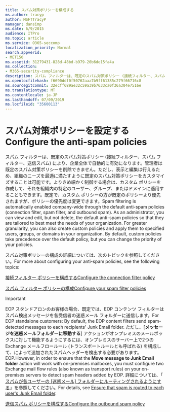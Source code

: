 ```yaml
---
title: スパム対策ポリシーを構成する
ms.author: tracyp
author: MSFTTracyP
manager: dansimp
ms.date: 6/9/2015
audience: ITPro
ms.topic: article
ms.service: O365-seccomp
localization_priority: Normal
search.appverid:
- MET150
ms.assetid: 31279431-828d-48bd-b979-20b6de15fa4a
ms.collection:
- M365-security-compliance
description: スパム フィルターは、既定のスパム対策ポリシー (接続フィルター、スパム フィルター、送信スパム) により、企業全体で自動的に有効になります。管理者は既定のスパム対策ポリシーを削除できません。ただし、表示と編集は行えるため、組織のニーズを最適に満たすように既定のスパム対策ポリシーをカスタマイズすることは可能です。よりきめ細かく制御する場合は、カスタム ポリシーを作成して、それを組織内の特定のユーザー、グループ、またはドメインに適用することもできます。既定で、カスタム ポリシーの方が既定のポリシーより優先されますが、ポリシーの優先度は変更できます。
ms.openlocfilehash: f6690ddf0f50762aaa7b9ff61385c279f66716c8
ms.sourcegitcommit: 32ecff689ae32c59a39b7633ca0f36a304e7516e
ms.translationtype: MT
ms.contentlocale: ja-JP
ms.lasthandoff: 07/09/2019
ms.locfileid: "35600113"
---
```

# <a name="configure-the-anti-spam-policies"></a><span data-ttu-id="385f7-106">スパム対策ポリシーを設定する</span><span class="sxs-lookup"><span data-stu-id="385f7-106">Configure the anti-spam policies</span></span>

<span data-ttu-id="385f7-p102">スパム フィルターは、既定のスパム対策ポリシー (接続フィルター、スパム フィルター、送信スパム) により、企業全体で自動的に有効になります。管理者は既定のスパム対策ポリシーを削除できません。ただし、表示と編集は行えるため、組織のニーズを最適に満たすように既定のスパム対策ポリシーをカスタマイズすることは可能です。よりきめ細かく制御する場合は、カスタム ポリシーを作成して、それを組織内の特定のユーザー、グループ、またはドメインに適用することもできます。既定で、カスタム ポリシーの方が既定のポリシーより優先されますが、ポリシーの優先度は変更できます。</span><span class="sxs-lookup"><span data-stu-id="385f7-p102">Spam filtering is automatically enabled company-wide through the default anti-spam policies (connection filter, spam filter, and outbound spam). As an administrator, you can view and edit, but not delete, the default anti-spam policies so that they are tailored to best meet the needs of your organization. For greater granularity, you can also create custom policies and apply them to specified users, groups, or domains in your organization. By default, custom policies take precedence over the default policy, but you can change the priority of your policies.</span></span> 
  
<span data-ttu-id="385f7-111">スパム対策ポリシーの構成の詳細については、次のトピックを参照してください。</span><span class="sxs-lookup"><span data-stu-id="385f7-111">For more about configuring your anti-spam policies, see the following topics:</span></span>
  
[<span data-ttu-id="385f7-112">接続フィルター ポリシーを構成する</span><span class="sxs-lookup"><span data-stu-id="385f7-112">Configure the connection filter policy</span></span>](configure-the-connection-filter-policy.md)
  
[<span data-ttu-id="385f7-113">スパム フィルター ポリシーの構成</span><span class="sxs-lookup"><span data-stu-id="385f7-113">Configure your spam filter policies</span></span>](configure-your-spam-filter-policies.md)
  
> [!IMPORTANT]
> <span data-ttu-id="385f7-114">EOP スタンドアロンのお客様の場合、既定では、EOP コンテンツ フィルターはスパム検出メッセージを各受信者の迷惑メール フォルダーに送信します。</span><span class="sxs-lookup"><span data-stu-id="385f7-114">For EOP standalone customers: By default, the EOP content filters send spam-detected messages to each recipients' Junk Email folder.</span></span> <span data-ttu-id="385f7-115">ただし、[**メッセージを迷惑メールフォルダーに移動する**] アクションがオンプレミスのメールボックスに対して機能するようにするには、オンプレミスのサーバー上で2つの Exchange メールフロールール (トランスポートルールとも呼ばれる) を構成して、によって追加されたスパムヘッダーを検出する必要があります。EOP.</span><span class="sxs-lookup"><span data-stu-id="385f7-115">However, in order to ensure that the **Move message to Junk Email folder** action will work with on-premises mailboxes, you must configure two Exchange mail flow rules (also known as transport rules) on your on-premises servers to detect spam headers added by EOP.</span></span> <span data-ttu-id="385f7-116">詳細については、「 [スパムが各ユーザーの [迷惑メール] フォルダーにルーティングされるようにする](ensure-that-spam-is-routed-to-each-user-s-junk-email-folder.md)」を参照してください。</span><span class="sxs-lookup"><span data-stu-id="385f7-116">For details, see [Ensure that spam is routed to each user's Junk Email folder](ensure-that-spam-is-routed-to-each-user-s-junk-email-folder.md).</span></span> 
  
[<span data-ttu-id="385f7-117">送信スパム ポリシーを構成する</span><span class="sxs-lookup"><span data-stu-id="385f7-117">Configure the outbound spam policy</span></span>](configure-the-outbound-spam-policy.md)
  

